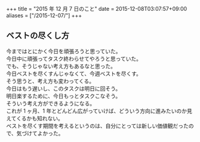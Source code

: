 +++
title = "2015 年 12 月 7 日のこと"
date = 2015-12-08T03:07:57+09:00
aliases = ["/2015-12-07/"]
+++

## ベストの尽くし方

今まではとにかく今日を頑張ろうと思っていた。  
今日中に頑張ってタスク終わらせてやろうと思っていた。  
でも、そうじゃない考え方もあるなと思った。  
今日ベストを尽くすんじゃなくて、今週ベストを尽くす。  
そう思うと、考え方も変わってくる。  
今日はもう遅いし、このタスクは明日に回そう。  
明日楽するために、今日もっとタスクこなそう。  
そういう考え方ができるようになる。  
これが 1 ヶ月、1 年とどんどん広がっていけば、どういう方向に進みたいのか見えてくるかも知れない。  
ベストを尽くす期間を考えるというのは、自分にとっては新しい価値観だったので、気づけてよかった。
